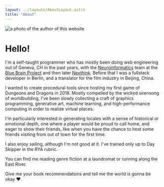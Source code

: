 ```yaml
---
layout: ../layouts/AboutLayout.astro
title: "About"
---
```


<img class="h-64 object-cover" src="/kenny.jpg" alt="a photo of the author of this website">

# Hello!

I'm a self-taught programmer who has mostly been doing web engineering out of Geneva, CH in the past years, with the [Neuroinformatics](https://bluebrainnexus.io/) team at the [Blue Brain Project](https://www.epfl.ch/research/domains/bluebrain/) and then later [Nexthink](https://nexthink.com/). Before that I was a fullstack developer in Berlin, and a translator for the film industry in Beijing, China.

I wanted to create procedural tools since hosting my first game of Dungeons and Dragons in 2018. Mostly compelled by the wicked sirensong of worldbuilding, I've been slowly collecting a craft of graphics programming, generative art, machine learning, and high-performance computing in order to realize virtual places.

I'm particularly interested in generating locales with a sense of historical or emotional depth, one where a player would be proud to call home, and eager to show their friends, like when you have the chance to host some friends visiting from out of town for the first time.

I also enjoy sailing, although I'm not good at it. I've trained only up to Day Skipper in the RYA rubric.

You can find me reading genre fiction at a laundromat or running along the East River.

Give me your book recommendations and tell me the world is gonna be okay ❤️.
